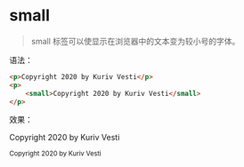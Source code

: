 # small

> small 标签可以使显示在浏览器中的文本变为较小号的字体。

语法：

```html
<p>Copyright 2020 by Kuriv Vesti</p>
<p>
    <small>Copyright 2020 by Kuriv Vesti</small>
</p>
```

效果：

<p>Copyright 2020 by Kuriv Vesti</p>
<p>
    <small>Copyright 2020 by Kuriv Vesti</small>
</p>